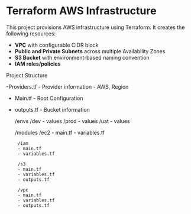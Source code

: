 # Terraform AWS Infrastructure

This project provisions AWS infrastructure using Terraform. It creates the following resources:

- **VPC** with configurable CIDR block
- **Public and Private Subnets** across multiple Availability Zones
- **S3 Bucket** with environment-based naming convention
- **IAM roles/policies**


Project Structure

-Providers.tf  - Provider information - AWS, Region
- Main.tf    - Root Configuration
- outputs.tf - Bucket information

   /envs
      /dev - values
      /prod - values
      /uat  - values
    
    /modules
       /ec2
       - main.tf
       - variables.tf

       /iam
       - main.tf
       - variables.tf

       /s3
       - main.tf
       - variables.tf
       - outputs.tf

       /vpc
       - main.tf
       - variables.tf
       - outputs.tf



